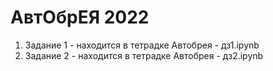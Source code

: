 # АвтОбрЕЯ 2022

1. Задание 1 - находится в тетрадке Автобрея - дз1.ipynb
2. Задание 2 - находится в тетрадке Автобрея - дз2.ipynb
